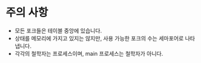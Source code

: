 # 주의 사항
- 모든 포크들은 테이블 중앙에 있습니다.
- 상태를 메모리에 가지고 있지는 않지만, 사용 가능한 포크의 수는 세마포어로 나타냅니다.
- 각각의 철학자는 프로세스이며, main 프로세스는 철학자가 아니다.




